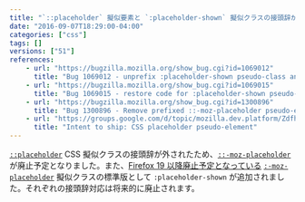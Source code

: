 ```yaml
---
title: "`::placeholder` 擬似要素と `:placeholder-shown` 擬似クラスの接頭辞が外れました"
date: "2016-09-07T18:29:00-04:00"
categories: ["css"]
tags: []
versions: ["51"]
references:
    - url: "https://bugzilla.mozilla.org/show_bug.cgi?id=1069012"
      title: "Bug 1069012 - unprefix :placeholder-shown pseudo-class and ::placeholder pseudo-element"
    - url: "https://bugzilla.mozilla.org/show_bug.cgi?id=1069015"
      title: "Bug 1069015 - restore code for :placeholder-shown pseudo-class"
    - url: "https://bugzilla.mozilla.org/show_bug.cgi?id=1300896"
      title: "Bug 1300896 - Remove prefixed ::-moz-placeholder pseudo-element and pseudo-class."
    - url: "https://groups.google.com/d/topic/mozilla.dev.platform/ZdfheO1AXP0/discussion"
      title: "Intent to ship: CSS placeholder pseudo-element"
---
```

[`::placeholder`](https://developer.mozilla.org/docs/Web/CSS/::placeholder) CSS 擬似クラスの接頭辞が外されたため、[`::-moz-placeholder`](https://developer.mozilla.org/docs/Web/CSS/::-moz-placeholder) が廃止予定となりました。また、[Firefox 19 以降廃止予定となっている](https://www.fxsitecompat.com/ja/docs/2012/moz-placeholder-pseudo-class-has-been-replaced-with-the-pseudo-element/)  [`:-moz-placeholder`](https://developer.mozilla.org/docs/Web/CSS/:-moz-placeholder) 擬似クラスの標準版として `:placeholder-shown` が追加されました。それぞれの接頭辞対応は将来的に廃止されます。
